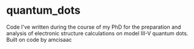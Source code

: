 # quantum_dots
Code I've written during the course of my PhD for the preparation and analysis of electronic structure calculations on model III-V quantum dots. Built on code by amcisaac
